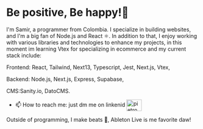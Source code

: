 
<h1 align="start">Be positive, Be happy!🌱</h1>

I'm Samir, a programmer from Colombia. I specialize in building websites, and I'm a big fan of Node.js and React ⚛. In addition to that, I enjoy working with various libraries and technologies to enhance my projects,   in this moment im learning Vtex for specializing in ecommerce and my current stack include:

Frontend: React, Tailwind, Next13, Typescript, Jest, Next.js, Vtex,

Backend: Node.js, Next.js, Express, Supabase,

CMS:Sanity.io, DatoCMS.

- 📫 How to reach me: just dm me on linkenid <a href="https://www.linkedin.com/in/samir-jabib-48647597/" target="_blank"><img align="center" src="https://raw.githubusercontent.com/rahuldkjain/github-profile-readme-generator/master/src/images/icons/Social/linked-in-alt.svg" alt="pietromag" height="30" width="40" /></a>

Outside of programming, I make beats 🎼, Ableton Live is me favorite daw!


